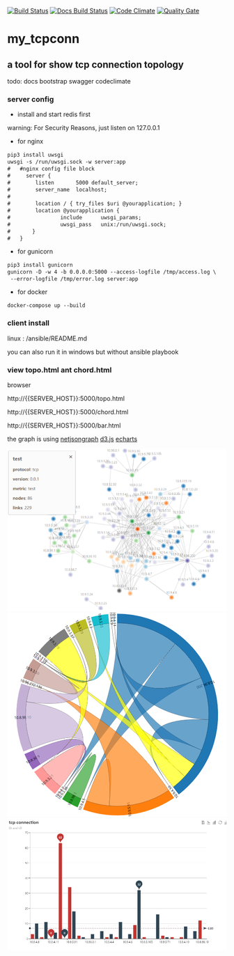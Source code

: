 [![Build Status](https://travis-ci.org/4admin2root/my_tcpconn.svg?branch=master)](https://travis-ci.org/4admin2root/my_tcpconn)
[![Docs Build Status](https://readthedocs.org/projects/my-tcpconn/badge/?version=latest)](http://my-tcpconn.readthedocs.io/)
[![Code Climate][codeclimate-badge]][codeclimate-url]
[![Quality Gate](https://sonarcloud.io/api/badges/gate?key=my_tcpconn)](https://sonarcloud.io/dashboard/index/my_tcpconn)
# my_tcpconn
## a tool for show tcp connection topology
todo:
docs
bootstrap
swagger
codeclimate

### server config
* install and start redis first

warning:  For Security Reasons, just listen on 127.0.0.1

* for nginx
```
pip3 install uwsgi
uwsgi -s /run/uwsgi.sock -w server:app
#   #nginx config file block
#     server {
#        listen       5000 default_server;
#        server_name  localhost;
#
#        location / { try_files $uri @yourapplication; }
#        location @yourapplication {
#                include      uwsgi_params;
#                uwsgi_pass   unix:/run/uwsgi.sock;
#       }
#   }
 ```

 * for gunicorn
 ```
 pip3 install gunicorn
gunicorn -D -w 4 -b 0.0.0.0:5000 --access-logfile /tmp/access.log \
  --error-logfile /tmp/error.log server:app

 ```
 * for docker 
```text
docker-compose up --build
```
 ### client install
 
 linux : /ansible/README.md
 
 you can also run it in windows but without ansible playbook
 
 ### view topo.html ant chord.html
 
browser
 
http://{{SERVER_HOST}}:5000/topo.html

http://{{SERVER_HOST}}:5000/chord.html

http://{{SERVER_HOST}}:5000/bar.html

the graph is using 
[netjsongraph](https://github.com/netjson/netjsongraph.js)
[d3.js](https://d3js.org/)
[echarts](http://echarts.baidu.com/)

![](https://github.com/4admin2root/my_tcpconn/raw/master/test/demo.png)
![](https://github.com/4admin2root/my_tcpconn/raw/master/test/demo2.png)
![](https://github.com/4admin2root/my_tcpconn/raw/master/test/bar.png)


[codeclimate-badge]: https://codeclimate.com/github/4admin2root/my_tcpconn/badges/gpa.svg
[codeclimate-url]: https://codeclimate.com/github/4admin2root/my_tcpconn
